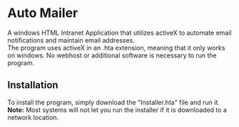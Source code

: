 # Auto Mailer
A windows HTML Intranet Application that utilizes activeX to automate email notifications and maintain email addresses.<br>
The program uses activeX in an .hta extension, meaning that it only works on windows. No webhost or additional software is necessary to run the program.

## Installation
To install the program, simply download the "Installer.hta" file and run it. <b>Note:</b> Most systems will not let you run the installer if it is downloaded to a network location. <br>


